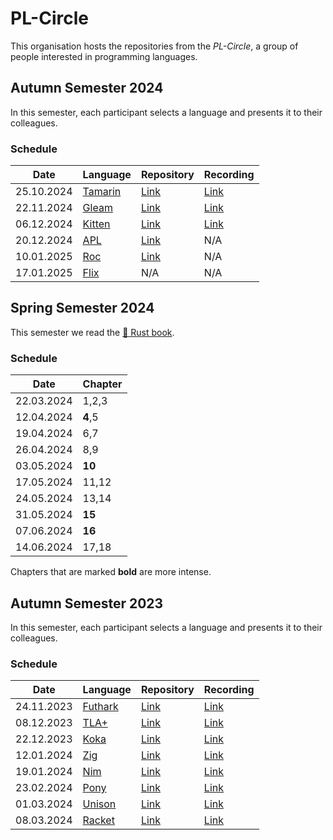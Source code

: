 # PL-Circle

This organisation hosts the repositories from the _PL-Circle_, a group of people interested in programming languages.

## Autumn Semester 2024

In this semester, each participant selects a language and presents it to their colleagues.

### Schedule

|Date        |Language                                                 |Repository                                         | Recording |
|------------|---------------------------------------------------------|---------------------------------------------------|-----------|
| 25.10.2024 | [Tamarin](https://tamarin-prover.com/)                  | [Link](https://github.com/fhnw-pl-circle/tamarin) | [Link](https://tube.switch.ch/videos/GmUJi1hFna) |
| 22.11.2024 | [Gleam](https://gleam.run/)                             | [Link](https://github.com/fhnw-pl-circle/gleam)   | [Link](https://tube.switch.ch/videos/Xn7ReM8Wrb) |
| 06.12.2024 | [Kitten](https://kittenlang.org/)                       | [Link](https://github.com/fhnw-pl-circle/kitten/) | [Link](https://tube.switch.ch/videos/ISfblvvSJl) |
| 20.12.2024 | [APL](https://www.aplwiki.com/)                         | [Link](https://github.com/fhnw-pl-circle/apl)     | N/A       |
| 10.01.2025 | [Roc](https://www.roc-lang.org/)                        | [Link](https://github.com/fhnw-pl-circle/roc)     | N/A       |
| 17.01.2025 | [Flix](https://flix.dev/)                               | N/A                                               | N/A       |

## Spring Semester 2024

This semester we read the [🦀 Rust book](https://doc.rust-lang.org/book/).

### Schedule

|Date        |Chapter  | 
|------------|---------
| 22.03.2024 | 1,2,3   | 
| 12.04.2024 | **4**,5 |
| 19.04.2024 | 6,7     |
| 26.04.2024 | 8,9     |
| 03.05.2024 | **10**  |
| 17.05.2024 | 11,12   |
| 24.05.2024 | 13,14   |
| 31.05.2024 | **15**  |
| 07.06.2024 | **16**  |
| 14.06.2024 | 17,18   |

Chapters that are marked **bold** are more intense.


## Autumn Semester 2023

In this semester, each participant selects a language and presents it to their colleagues.

### Schedule

|Date        |Language                                                 |Repository                                         | Recording |
|------------|---------------------------------------------------------|---------------------------------------------------|-----------|
| 24.11.2023 | [Futhark](https://futhark-lang.org/)                    | [Link](https://github.com/fhnw-pl-circle/futhark) | [Link](https://tube.switch.ch/videos/1ILqBJMSyA) |
| 08.12.2023 | [TLA+](https://lamport.azurewebsites.net/tla/tla.html)  | [Link](https://github.com/fhnw-pl-circle/tlaplus) | [Link](https://tube.switch.ch/videos/6mOxdNF9Iy) |
| 22.12.2023 | [Koka](https://koka-lang.github.io/koka/doc/index.html) | [Link](https://github.com/fhnw-pl-circle/koka)    | [Link](https://tube.switch.ch/videos/PFnRgHfEhV) |
| 12.01.2024 | [Zig](https://ziglang.org/)                             | [Link](https://github.com/fhnw-pl-circle/zig)     | [Link](https://tube.switch.ch/videos/REuIeHNmSt) |
| 19.01.2024 | [Nim](https://nim-lang.org/)                            | [Link](https://github.com/fhnw-pl-circle/nim)     | [Link](https://tube.switch.ch/videos/sIaiqO3sA7) |
| 23.02.2024 | [Pony](https://www.ponylang.io/)                        | [Link](https://github.com/fhnw-pl-circle/pony)    | [Link](https://tube.switch.ch/videos/FjYQ25PqoE) |
| 01.03.2024 | [Unison](https://www.unison-lang.org/)                  | [Link](https://github.com/fhnw-pl-circle/unison)  | [Link](https://tube.switch.ch/videos/hBY5IXXqSx) |
| 08.03.2024 | [Racket](https://racket-lang.org/)                      | [Link](https://github.com/fhnw-pl-circle/racket)  | [Link](https://tube.switch.ch/videos/3PihJlOQ57) |
